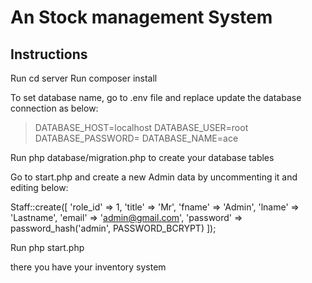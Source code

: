 # An Stock management System

## Instructions

Run <addr>cd server</addr>
Run <addr>composer install</addr>

To set database name, go to .env file and replace update the database connection as below:
>   DATABASE_HOST=localhost
>   DATABASE_USER=root
>   DATABASE_PASSWORD=
>   DATABASE_NAME=ace


Run <addr>php database/migration.php</addr> to create your database tables

Go to start.php and create a new Admin data by uncommenting it and editing below:

Staff::create([
    'role_id' => 1,
    'title' => 'Mr',
    'fname' => 'Admin',
    'lname' => 'Lastname',
    'email' => 'admin@gmail.com',
    'password' => password_hash('admin', PASSWORD_BCRYPT)
]);

Run <addr>php start.php</addr>

there you have your inventory system

